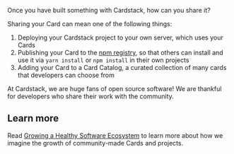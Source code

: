 Once you have built something with Cardstack, how can you share it?

Sharing your Card can mean one of the following things:

1. Deploying your Cardstack project to your own server, which uses your Cards
2. Publishing your Card to the [npm registry](https://www.npmjs.com/), so that others can install and use it via `yarn install` or `npm install` in their own projects
3. Adding your Card to a Card Catalog, a curated collection of many cards that developers can choose from

At Cardstack, we are huge fans of open source software! We are thankful for developers who share their work with the community.

## Learn more

Read [Growing a Healthy Software Ecosystem](https://medium.com/cardstack/growing-a-healthy-software-ecosystem-746c3f7eefb1)
to learn more about how we imagine the growth of community-made Cards and projects.

